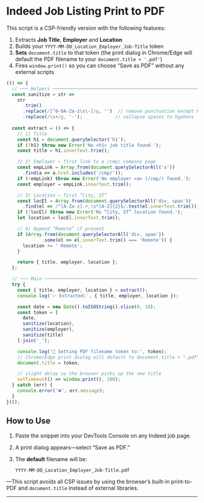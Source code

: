 # Indeed Job Listing Print to PDF

This script is a CSP-friendly version with the following features:

1. Extracts **Job Title**, **Employer** and **Location**
2. Builds your `YYYY-MM-DD_Location_Employer_Job-Title` token
3. **Sets** `document.title` to that token (the print dialog in Chrome/Edge will default the PDF filename to your `document.title + '.pdf'`)
4. Fires `window.print()` so you can choose “Save as PDF” without any external scripts

```js
(() => {
  // ─── Helpers ────────────────────────────────────────────────────────────
  const sanitize = str =>
    str
      .trim()
      .replace(/[^0-9A-Za-z\s\-]/g, '')  // remove punctuation except hyphens/spaces
      .replace(/\s+/g, '-');            // collapse spaces to hyphens
  
  const extract = () => {
    // 1) Title
    const h1 = document.querySelector('h1');
    if (!h1) throw new Error('No <h1> job title found.');
    const title = h1.innerText.trim();

    // 2) Employer ← first link to a /cmp/ company page
    const empLink = Array.from(document.querySelectorAll('a'))
      .find(a => a.href.includes('/cmp/'));
    if (!empLink) throw new Error('No employer <a> (/cmp/) found.');
    const employer = empLink.innerText.trim();

    // 3) Location ← first “City, ST”
    const locEl = Array.from(document.querySelectorAll('div, span'))
      .find(el => /^[A-Za-z].+,\s*[A-Z]{2}$/.test(el.innerText.trim()));
    if (!locEl) throw new Error('No “City, ST” location found.');
    let location = locEl.innerText.trim();

    // 4) Append “Remote” if present
    if (Array.from(document.querySelectorAll('div, span'))
             .some(el => el.innerText.trim() === 'Remote')) {
      location += ' Remote';
    }

    return { title, employer, location };
  };

  // ─── Main ────────────────────────────────────────────────────────────────
  try {
    const { title, employer, location } = extract();
    console.log('✅ Extracted:', { title, employer, location });

    const date = new Date().toISOString().slice(0, 10);
    const token = [
      date,
      sanitize(location),
      sanitize(employer),
      sanitize(title)
    ].join('_');

    console.log('🎯 Setting PDF filename token to:', token);
    // Chrome/Edge print dialog will default to document.title + ".pdf"
    document.title = token;

    // slight delay so the browser picks up the new title
    setTimeout(() => window.print(), 100);
  } catch (err) {
    console.error('❌', err.message);
  }
})();
```

## How to Use

1. Paste the snippet into your DevTools Console on any Indeed job page.
2. A print dialog appears—select “Save as PDF.”
3. The **default** filename will be:

   ```
   YYYY-MM-DD_Location_Employer_Job-Title.pdf
   ```

—This script avoids all CSP issues by using the browser’s built-in print-to-PDF and `document.title` instead of external libraries.

___